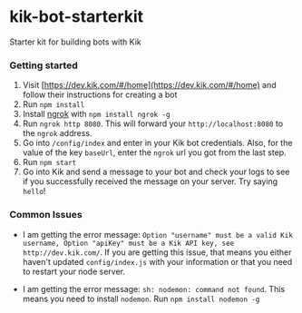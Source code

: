 # kik-bot-starterkit
Starter kit for building bots with Kik

### Getting started
1. Visit [https://dev.kik.com/#/home](https://dev.kik.com/#/home) and follow their instructions for creating a bot
2. Run `npm install`
3. Install [ngrok](https://www.npmjs.com/package/ngrok) with `npm install ngrok -g`
4. Run `ngrok http 8080`. This will forward your `http://localhost:8080` to the `ngrok` address.
5. Go into `/config/index` and enter in your Kik bot credentials. Also, for the value of the key `baseUrl`, enter the `ngrok` url you got from the last step.
6. Run `npm start`
7. Go into Kik and send a message to your bot and check your logs to see if you successfully received the message on your server. Try saying `hello`!

### Common Issues
- I am getting the error message: `Option "username" must be a valid Kik username, Option "apiKey" must be a Kik API key, see http://dev.kik.com/`.
If you are getting this issue, that means you either haven't updated `config/index.js` with your information or that you need to restart your node server.

- I am getting the error message: `sh: nodemon: command not found`.
This means you need to install `nodemon`. Run `npm install nodemon -g`

